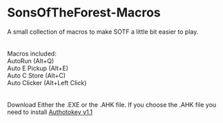 # SonsOfTheForest-Macros
A small collection of macros to make SOTF a little bit easier to play.
<br /> <br /> <br />
Macros included: <br />
AutoRun (Alt+Q) <br />
Auto E Pickup (Alt+E) <br />
Auto C Store (Alt+C) <br />
Auto Clicker (Alt+Left Click) <br />
<br /> <br />
Download Either the .EXE or the .AHK file. If you choose the .AHK file you need to install [Authotokey v1.1](https://www.autohotkey.com/download/ahk-install.exe)
